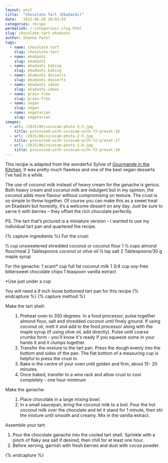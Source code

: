 ```yaml
---
layout: post
title:  "Chocolate Tart (Ekadashi)"
date:   2015-06-28 20:03:55
categories: recipe
permalink: /:categories/:slug.html
slug: chocolate-tart-ekadashi
author: Shanna Patel
tags: 
  - name: chocolate tart
    slug: chocolate-tart
  - name: ekadashi
    slug: ekadashi
  - name: ekadashi baking
    slug: ekadashi-baking
  - name: ekadashi desserts
    slug: ekadashi-desserts
  - name: ekadashi ideas
    slug: ekadashi-ideas
  - name: grain-free
    slug: grain-free
  - name: vegan
    slug: vegan
  - name: vegetarian
    slug: vegetarian
images: 
  - url: /2015/06/vscocam-photo-3-3.jpg
    title: processed-with-vscocam-with-f2-preset-16
  - url: /2015/06/vscocam-photo-2-5.jpg
    title: processed-with-vscocam-with-f2-preset-17
  - url: /2015/06/vscocam-photo-1-8.jpg
    title: processed-with-vscocam-with-f2-preset-18
---
```

<p>This recipe is adapted from the wonderful Sylvie of <a href="http://gourmandeinthekitchen.com/">Gourmande in the Kitchen</a>. It was pretty much flawless and one of the best vegan desserts I’ve had in a while.</p>
<p>The use of coconut milk instead of heavy cream for the ganache is genius. Both heavy cream and coconut milk are indulgent but in my opinion, the coconut adds more flavour without compromising on texture. The crust is so simple to throw together. Of course you can make this as a sweet treat on Ekadashi but honestly, it’s a welcome dessert on any day. Just be sure to serve it with berries – they offset the rich chocolate perfectly.</p>
<p>PS. The tart that’s pictured is a miniature version – I wanted to use my individual tart pan and quartered the recipe.</p>
{% capture ingredients %}
For the crust:

½ cup unsweetened shredded coconut or coconut flour
1 ½ cups almond flour/meal
2 Tablespoons coconut or olive oil
¼ tsp salt
2 Tablespoons/30 g maple syrup

For the ganache:
1 scant* cup full fat coconut milk
1 3/4 cup soy-free bittersweet chocolate chips 
1 teaspoon vanilla extract

*Use just under a cup 

You will need a 9 inch loose bottomed tart pan for this recipe
{% endcapture %}
{% capture method %}
<div class="instruction-label" id="zlrecipe-instruction-0">Make the tart shell:</div>
<ol class="instructions">
<ol class="instructions">
<li class="instruction" id="zlrecipe-instruction-1">Preheat oven to 350 degrees. In a food processor, pulse together almond flour, salt and shredded coconut until finely ground. If using coconut oil, melt it and add to the food processor along with the maple syrup (if using olive oil, add directly). Pulse until coarse crumbs form - you'll know it's ready if you squeeze some in your hands it and it clumps together.</li>
<li class="instruction" id="zlrecipe-instruction-2">Transfer the mixture to the tart pan. Press the dough evenly into the bottom and sides of the pan. The flat bottom of a measuring cup is helpful to press the crust in.</li>
<li class="instruction" id="zlrecipe-instruction-3">Bake in the centre of your oven until golden and firm, about 15- 20 minutes.</li>
<li class="instruction">Once baked, transfer to a wire rack and allow crust to cool completely - one hour minimum</li>
</ol>
</ol>
<div class="instruction-label" id="zlrecipe-instruction-4">Make the ganache:</div>
<ol class="instructions">
<ol class="instructions">
<li class="instruction" id="zlrecipe-instruction-7">Place chocolate in a large mixing bowl.</li>
<li class="instruction">In a small saucepan, bring the coconut milk to a boil. Pour the hot coconut milk over the chocolate and let it stand for 1 minute, then stir the mixture until smooth and creamy. Mix in the vanilla extract.</li>
</ol>
</ol>
<div class="instruction-label" id="zlrecipe-instruction-8">Assemble your tart:</div>
<ol class="instructions" id="zlrecipe-instructions-list">
<li class="instruction" id="zlrecipe-instruction-9">Pour the chocolate ganache into the cooled tart shell. Sprinkle with a pinch of flaky sea salt if desired, then chill for at least one hour.</li>
<li class="instruction">Before serving, garnish with fresh berries and dust with cocoa powder.</li>
</ol>
{% endcapture %}
